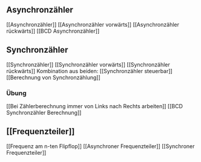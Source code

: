 
## Asynchronzähler
[[Asynchronzähler]]
[[Asynchronzähler vorwärts]]
[[Asynchronzähler rückwärts]]
[[BCD Asynchronzähler]]

## Synchronzähler
[[Synchronzähler]]
[[Synchronzähler vorwärts]]
[[Synchronzähler rückwärts]]
Kombination aus beiden: [[Synchronzähler steuerbar]]
[[Berechnung von Synchronzählung]]

### Übung
[[Bei Zählerberechnung immer von Links nach Rechts arbeiten]]
[[BCD Synchronzähler Berechnung]]

## [[Frequenzteiler]]
[[Frequenz am n-ten Flipflop]]
[[Asynchroner Frequenzteiler]]
[[Synchroner Frequenzteiler]]
